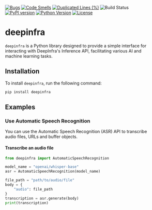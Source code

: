 [![Bugs](https://sonarcloud.io/api/project_badges/measure?project=ovuruska_deepinfra-python&metric=bugs)](https://sonarcloud.io/summary/new_code?id=ovuruska_deepinfra-python)
[![Code Smells](https://sonarcloud.io/api/project_badges/measure?project=ovuruska_deepinfra-python&metric=code_smells)](https://sonarcloud.io/summary/new_code?id=ovuruska_deepinfra-python)
[![Duplicated Lines (%)](https://sonarcloud.io/api/project_badges/measure?project=ovuruska_deepinfra-python&metric=duplicated_lines_density)](https://sonarcloud.io/summary/new_code?id=ovuruska_deepinfra-python)
![Build Status](https://github.com/ovuruska/deepinfra-python/actions/workflows/deploy.yaml/badge.svg)
[![PyPI version](https://badge.fury.io/py/deepinfra.svg)](https://pypi.org/project/deepinfra/)
[![Python Version](https://img.shields.io/pypi/pyversions/deepinfra.svg)](https://pypi.org/project/deepinfra/)
[![License](https://img.shields.io/github/license/ovuruska/deepinfra-python.svg)](LICENSE)

# deepinfra

`deepinfra` is a Python library designed to provide a simple interface for interacting with DeepInfra's Inference API, facilitating various AI and machine learning tasks.

## Installation

To install `deepinfra`, run the following command:

```bash
pip install deepinfra
```

## Examples

### Use Automatic Speech Recognition

You can use the Automatic Speech Recognition (ASR) API to transcribe audio files, URLs and buffer objects.
#### Transcribe an audio file

```python
from deepinfra import AutomaticSpeechRecognition

model_name = "openai/whisper-base"
asr = AutomaticSpeechRecognition(model_name)

file_path = "path/to/audio/file" 
body = {
    "audio": file_path
}
transcription = asr.generate(body)
print(transcription)
```

